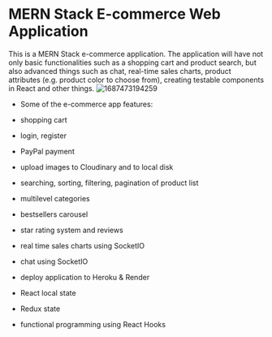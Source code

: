 # MERN Stack E-commerce Web Application
This is a MERN Stack e-commerce application. The application will have not only basic functionalities such as a shopping cart and product search, but also advanced things such as chat, real-time sales charts, product attributes (e.g. product color to choose from), creating testable components in React and other things.
![1687473194259](https://github.com/yuantian94/MERN-Project/assets/13746207/4a636c95-2f48-484f-b5cb-870befdae4e4)

- Some of the e-commerce app features:

- shopping cart

- login, register

- PayPal payment

- upload images to Cloudinary and to local disk

- searching, sorting, filtering, pagination of product list

- multilevel categories

- bestsellers carousel

- star rating system and reviews

- real time sales charts using SocketIO

- chat using SocketIO

- deploy application to Heroku & Render

- React local state

- Redux state

- functional programming using React Hooks
